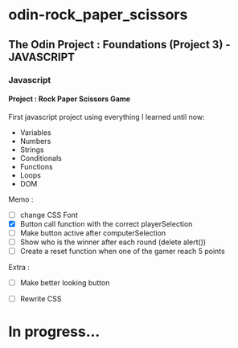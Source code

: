 # odin-rock_paper_scissors

## The Odin Project : Foundations (Project 3) - JAVASCRIPT
 
### Javascript
  
#### Project : Rock Paper Scissors Game
	
First javascript project using everything I learned until now: 
     <ul>
      <li>Variables</li>
      <li>Numbers</li>
      <li>Strings</li>
      <li>Conditionals</li>
      <li>Functions</li>
      <li>Loops</li>
      <li>DOM</li>
     </ul>
Memo : 
- [ ] change CSS Font 
- [x] Button call function with the correct playerSelection 
- [ ] Make button active after computerSelection
- [ ] Show who is the winner after each round (delete alert())
- [ ] Create a reset function when one of the gamer reach 5 points

Extra : 
- [ ] Make better looking button
- [ ] Rewrite CSS

     
# In progress...

     


     


